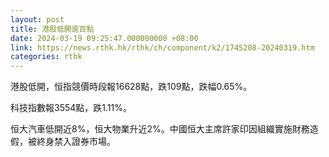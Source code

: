 ```yaml
---
layout: post
title: 港股低開逾百點
date: 2024-03-19 09:25:47.000000000 +08:00
link: https://news.rthk.hk/rthk/ch/component/k2/1745208-20240319.htm
categories: rthk
---
```


港股低開，恒指競價時段報16628點，跌109點，跌幅0.65%。

科技指數報3554點，跌1.11%。

恒大汽車低開近8%，恒大物業升近2%。中國恒大主席許家印因組織實施財務造假，被終身禁入證券市場。
